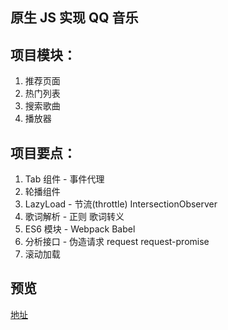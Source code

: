 ## 原生 JS 实现 QQ 音乐
## 项目模块：
1. 推荐页面
2. 热门列表
3. 搜索歌曲
4. 播放器

## 项目要点：
1. Tab 组件 - 事件代理
2. 轮播组件 
3. LazyLoad - 节流(throttle) IntersectionObserver
4. 歌词解析 - 正则 歌词转义
5. ES6 模块 - Webpack Babel 
6. 分析接口 - 伪造请求 request request-promise
7. 滚动加载

## 预览 
[地址](https://lwq945.github.io/qq-music/)
